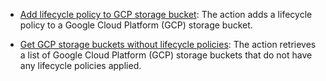 * [Add lifecycle policy to GCP storage bucket](https://github.com/unskript/Awesome-CloudOps-Automation/tree/master/GCP/legos/gcp_add_lifecycle_policy_to_bucket/README.md): The action adds a lifecycle policy to a Google Cloud Platform (GCP) storage bucket.

* [Get GCP storage buckets without lifecycle policies](https://github.com/unskript/Awesome-CloudOps-Automation/tree/master/GCP/legos/gcp_get_buckets_without_lifecycle_policies/README.md): The action retrieves a list of Google Cloud Platform (GCP) storage buckets that do not have any lifecycle policies applied.

